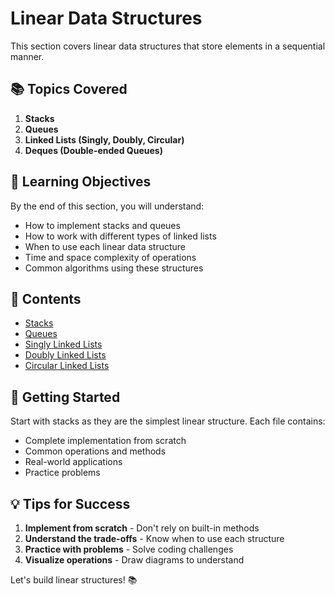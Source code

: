 # Linear Data Structures

This section covers linear data structures that store elements in a sequential manner.

## 📚 Topics Covered

1. **Stacks**
2. **Queues**
3. **Linked Lists (Singly, Doubly, Circular)**
4. **Deques (Double-ended Queues)**

## 🎯 Learning Objectives

By the end of this section, you will understand:
- How to implement stacks and queues
- How to work with different types of linked lists
- When to use each linear data structure
- Time and space complexity of operations
- Common algorithms using these structures

## 📖 Contents

- [Stacks](./01-stacks.js)
- [Queues](./02-queues.js)
- [Singly Linked Lists](./03-singly-linked-lists.js)
- [Doubly Linked Lists](./04-doubly-linked-lists.js)
- [Circular Linked Lists](./05-circular-linked-lists.js)

## 🚀 Getting Started

Start with stacks as they are the simplest linear structure. Each file contains:
- Complete implementation from scratch
- Common operations and methods
- Real-world applications
- Practice problems

## 💡 Tips for Success

1. **Implement from scratch** - Don't rely on built-in methods
2. **Understand the trade-offs** - Know when to use each structure
3. **Practice with problems** - Solve coding challenges
4. **Visualize operations** - Draw diagrams to understand

Let's build linear structures! 📚
